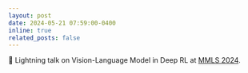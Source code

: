 ```yaml
---
layout: post
date: 2024-05-21 07:59:00-0400
inline: true
related_posts: false
---
```


🎤 Lightning talk on Vision-Language Model in Deep RL at [MMLS 2024](https://midwest-ml.org/2024/).

